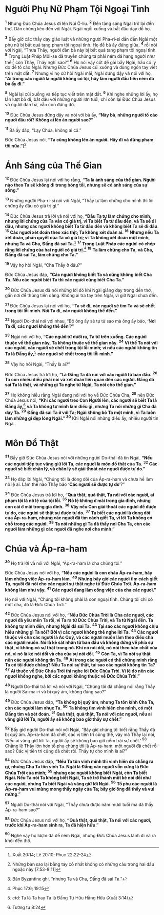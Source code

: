 # Người Phụ Nữ Phạm Tội Ngoại Tình

<sup><b>1</b></sup> Nhưng Đức Chúa Jesus đi lên Núi Ô-liu. <sup><b>2</b></sup> Đến tảng sáng Ngài trở lại đền thờ. Dân chúng kéo đến với Ngài. Ngài ngồi xuống và bắt đầu dạy dỗ họ.

<sup><b>3</b></sup> Bấy giờ các thầy dạy giáo luật và những người Pha-ri-si dẫn đến Ngài một phụ nữ bị bắt quả tang phạm tội ngoại tình. Họ để bà ấy đứng giữa, <sup><b>4</b></sup> rồi nói với Ngài, “Thưa Thầy, người đàn bà này bị bắt quả tang phạm tội ngoại tình. <sup><b>5</b></sup> Trong Luật Pháp Môi-se đã truyền chúng ta phải ném đá hạng người như thế;[^1-d343e116-ee7a-44ad-902a-a62e98b40256] còn Thầy, Thầy nghĩ sao?” <sup><b>6</b></sup> Họ nói vậy cốt để gài bẫy Ngài, hầu có lý do để tố cáo Ngài. Nhưng Đức Chúa Jesus cúi xuống và dùng ngón tay viết trên mặt đất. <sup><b>7</b></sup> Nhưng vì họ cứ hỏi Ngài mãi, Ngài đứng dậy và nói với họ, **“Ai trong các ngươi là người không có tội, hãy làm người đầu tiên ném đá bà ấy đi.”**

<sup><b>8</b></sup> Ngài lại cúi xuống và tiếp tục viết trên mặt đất. <sup><b>9</b></sup> Khi nghe những lời ấy, họ lần lượt bỏ đi, bắt đầu với những người lớn tuổi, chỉ còn lại Đức Chúa Jesus và người đàn bà, vẫn còn đứng đó.

<sup><b>10</b></sup> Đức Chúa Jesus đứng dậy và nói với bà ấy, **“Này bà, những người tố cáo ngươi đâu rồi? Không ai lên án ngươi sao?”**

<sup><b>11</b></sup> Bà ấy đáp, “Lạy Chúa, không ai cả.”

Đức Chúa Jesus nói, **“Ta cũng không lên án ngươi. Hãy đi và đừng phạm tội nữa.”**][^2-d343e116-ee7a-44ad-902a-a62e98b40256]

# Ánh Sáng của Thế Gian

<sup><b>12</b></sup> Đức Chúa Jesus lại nói với họ rằng, **“Ta là ánh sáng của thế gian. Người nào theo Ta sẽ không đi trong bóng tối, nhưng sẽ có ánh sáng của sự sống.”**

<sup><b>13</b></sup> Những người Pha-ri-si nói với Ngài, “Thầy tự làm chứng cho mình thì lời chứng ấy đâu có giá trị gì.”

<sup><b>14</b></sup> Đức Chúa Jesus trả lời và nói với họ, **“Dẫu Ta tự làm chứng cho mình, nhưng lời chứng của Ta vẫn có giá trị, vì Ta biết Ta từ đâu đến, và Ta sẽ đi đâu, nhưng các ngươi không biết Ta từ đâu đến và không biết Ta sẽ đi đâu.** <sup><b>15</b></sup> **Các ngươi xét đoán theo xác thịt; Ta không xét đoán ai.** <sup><b>16</b></sup> **Nhưng nếu Ta xét đoán, phán quyết của Ta có giá trị; vì Ta không xét đoán một mình, nhưng Ta và Cha, Đấng đã sai Ta.**[^3-d343e116-ee7a-44ad-902a-a62e98b40256] <sup><b>17</b></sup> **Trong Luật Pháp các ngươi có chép rằng lời chứng của hai người có giá trị.**[^4-d343e116-ee7a-44ad-902a-a62e98b40256] <sup><b>18</b></sup> **Ta làm chứng cho Ta, và Cha, Đấng đã sai Ta, làm chứng cho Ta.”**

<sup><b>19</b></sup> Vậy họ hỏi Ngài, “Cha Thầy ở đâu?”

Đức Chúa Jesus đáp, **“Các ngươi không biết Ta và cũng không biết Cha Ta. Nếu các ngươi biết Ta thì các ngươi cũng biết Cha Ta.”**

<sup><b>20</b></sup> Đức Chúa Jesus đã nói những lời đó khi Ngài giảng dạy trong đền thờ, gần nơi để thùng tiền dâng. Không ai tra tay trên Ngài, vì giờ Ngài chưa đến.

<sup><b>21</b></sup> Đức Chúa Jesus lại nói với họ, **“Ta sẽ đi, các ngươi sẽ tìm Ta và sẽ chết trong tội lỗi mình. Nơi Ta đi, các ngươi không thể đến.”**

<sup><b>22</b></sup> Người Do-thái nói với nhau, “Bộ ông ấy sẽ tự tử sao mà ông ấy bảo, **‘Nơi Ta đi, các ngươi không thể đến’**?”

<sup><b>23</b></sup> Ngài nói với họ, **“Các ngươi từ dưới ra, Ta từ trên xuống. Các ngươi thuộc về thế gian này, Ta không thuộc về thế gian này.** <sup><b>24</b></sup> **Vì thế Ta nói với các ngươi, các ngươi sẽ chết trong tội lỗi mình; vì nếu các ngươi không tin Ta là Đấng ấy,**[^5-d343e116-ee7a-44ad-902a-a62e98b40256] **các ngươi sẽ chết trong tội lỗi mình.”**

<sup><b>25</b></sup> Vậy họ hỏi Ngài, “Thầy là ai?”

Đức Chúa Jesus trả lời họ, **“Là Đấng Ta đã nói với các ngươi từ ban đầu.** <sup><b>26</b></sup> **Ta còn nhiều điều phải nói và xét đoán liên quan đến các ngươi. Đấng đã sai Ta là thật, và những gì Ta nghe từ Ngài, Ta nói cho thế gian.”**

<sup><b>27</b></sup> Họ không hiểu rằng Ngài đang nói với họ về Đức Chúa Cha, <sup><b>28</b></sup> nên Đức Chúa Jesus nói, **“Khi các ngươi treo Con Người lên, các ngươi sẽ biết Ta là Đấng ấy,**[^6-d343e116-ee7a-44ad-902a-a62e98b40256] **và Ta không tự mình làm điều gì, nhưng Ta nói những gì Cha đã dạy Ta.** <sup><b>29</b></sup> **Đấng đã sai Ta ở với Ta; Ngài không bỏ Ta một mình, vì Ta luôn làm những gì đẹp lòng Ngài.”** <sup><b>30</b></sup> Khi Ngài nói những điều ấy, nhiều người tin Ngài.

# Môn Đồ Thật

<sup><b>31</b></sup> Bấy giờ Đức Chúa Jesus nói với những người Do-thái đã tin Ngài, **“Nếu các ngươi tiếp tục vâng giữ lời Ta, các ngươi là môn đồ thật của Ta.** <sup><b>32</b></sup> **Các ngươi sẽ biết chân lý, và chân lý sẽ giải thoát các ngươi được tự do.”**

<sup><b>33</b></sup> Họ đáp lời Ngài, “Chúng tôi là dòng dõi của Áp-ra-ham và chưa hề làm nô lệ ai. Làm thế nào Thầy bảo **‘Các ngươi sẽ được tự do’**?”

<sup><b>34</b></sup> Đức Chúa Jesus trả lời họ, **“Quả thật, quả thật, Ta nói với các ngươi, ai phạm tội là nô lệ của tội lỗi.** <sup><b>35</b></sup> **Nô lệ không ở mãi trong gia đình, nhưng con cái ở mãi trong gia đình.** <sup><b>36</b></sup> **Vậy nếu Con giải thoát các ngươi để được tự do, các ngươi sẽ thật sự được tự do.** <sup><b>37</b></sup> **Ta biết các ngươi là dòng dõi của Áp-ra-ham, nhưng các ngươi đã tìm cách giết Ta, vì lời Ta không có chỗ trong các ngươi.** <sup><b>38</b></sup> **Ta nói những gì Ta đã thấy nơi Cha Ta, còn các ngươi làm những gì các ngươi đã nghe nơi cha mình.”**

# Chúa và Áp-ra-ham

<sup><b>39</b></sup> Họ trả lời và nói với Ngài, “Áp-ra-ham là cha chúng tôi.”

Đức Chúa Jesus nói với họ, **“Nếu các ngươi là con cháu Áp-ra-ham, hãy làm những việc Áp-ra-ham làm.** <sup><b>40</b></sup> **Nhưng bây giờ các ngươi tìm cách giết Ta, người đã nói cho các ngươi sự thật nghe từ Đức Chúa Trời. Áp-ra-ham không làm như vậy.** <sup><b>41</b></sup> **Các ngươi đang làm công việc của cha các ngươi.”**

Họ nói với Ngài, “Chúng tôi không phải là con ngoại tình. Chúng tôi chỉ có một cha, đó là Đức Chúa Trời.”

<sup><b>42</b></sup> Đức Chúa Jesus nói với họ, **“Nếu Đức Chúa Trời là Cha các ngươi, các ngươi đã yêu mến Ta rồi, vì Ta ra từ Đức Chúa Trời, và Ta từ Ngài đến. Ta không tự mình đến, nhưng Ngài đã sai Ta.** <sup><b>43</b></sup> **Tại sao các ngươi không chịu hiểu những gì Ta nói? Bởi vì các ngươi không thể nghe lời Ta.** <sup><b>44</b></sup> **Các ngươi thuộc về cha các ngươi là Ác Quỷ, và các ngươi muốn làm theo điều cha các ngươi muốn. Nó là kẻ sát nhân từ ban đầu và không đứng về phía sự thật, vì không có sự thật trong nó. Khi nó nói dối, nó nói theo bản chất của nó, vì nó là kẻ nói dối và cha của sự nói dối.** <sup><b>45</b></sup> **Còn Ta, vì Ta nói sự thật nên các ngươi không tin Ta.** <sup><b>46</b></sup> **Ai trong các ngươi có thể chứng minh rằng Ta có tội được chăng? Nếu Ta nói sự thật, tại sao các ngươi không tin Ta?** <sup><b>47</b></sup> **Ai thuộc về Đức Chúa Trời thì nghe lời Đức Chúa Trời. Vì lẽ đó nên các ngươi không nghe, bởi các ngươi không thuộc về Đức Chúa Trời.”**

<sup><b>48</b></sup> Người Do-thái trả lời và nói với Ngài, “Chúng tôi đã chẳng nói rằng Thầy là người Sa-ma-ri và bị quỷ ám, không đúng sao?”

<sup><b>49</b></sup> Đức Chúa Jesus đáp, **“Ta không bị quỷ ám, nhưng Ta tôn kính Cha Ta, còn các ngươi làm nhục Ta.** <sup><b>50</b></sup> **Ta không tìm vinh hiển cho mình, có một Đấng tìm và xét đoán.** <sup><b>51</b></sup> **Quả thật, quả thật, Ta nói với các ngươi, nếu ai vâng giữ lời Ta, người ấy sẽ không bao giờ thấy sự chết.”**

<sup><b>52</b></sup> Bấy giờ người Do-thái nói với Ngài, “Bây giờ chúng tôi biết rằng Thầy đã bị quỷ ám. Áp-ra-ham đã chết, các vị tiên tri cũng thế, vậy mà Thầy lại nói, ‘Nếu ai vâng giữ lời Ta, người ấy sẽ không bao giờ nếm trải sự chết.’ <sup><b>53</b></sup> Chẳng lẽ Thầy lớn hơn tổ phụ chúng tôi là Áp-ra-ham, một người đã chết rồi sao? Các vị tiên tri cũng đã chết rồi. Thầy tự cho mình là ai?”

<sup><b>54</b></sup> Đức Chúa Jesus đáp, **“Nếu Ta tôn vinh mình thì vinh hiển đó chẳng ra gì, nhưng Cha Ta tôn vinh Ta. Ngài là Đấng các ngươi vẫn xưng là Đức Chúa Trời của mình;** <sup><b>55</b></sup> **nhưng các ngươi không biết Ngài, còn Ta biết Ngài. Nếu Ta nói Ta không biết Ngài, Ta sẽ trở thành một kẻ nói dối như các ngươi, nhưng Ta biết Ngài và vâng giữ lời Ngài.** <sup><b>56</b></sup> **Tổ phụ các ngươi là Áp-ra-ham vui mừng mong thấy ngày của Ta; bây giờ ông đã thấy và vui mừng.”**

<sup><b>57</b></sup> Người Do-thái nói với Ngài, “Thầy chưa được năm mươi tuổi mà đã thấy Áp-ra-ham sao?”

<sup><b>58</b></sup> Đức Chúa Jesus nói với họ, **“Quả thật, quả thật, Ta nói với các ngươi, trước khi Áp-ra-ham sinh ra, Ta đã hiện hữu.”**

<sup><b>59</b></sup> Nghe vậy họ lượm đá để ném Ngài, nhưng Đức Chúa Jesus lánh đi và ra khỏi đền thờ.

[^1-d343e116-ee7a-44ad-902a-a62e98b40256]: Xuất 20:14; Lê 20:10; Phục 22:22-24

[^2-d343e116-ee7a-44ad-902a-a62e98b40256]: Những bản sao lại bằng tay cổ nhất không có những câu trong hai dấu ngoặc này \[7:53-8:11]

[^3-d343e116-ee7a-44ad-902a-a62e98b40256]: Bản Byzantine ghi, “nhưng Ta và Cha, Đấng đã sai Ta.”

[^4-d343e116-ee7a-44ad-902a-a62e98b40256]: Phục 17:6; 19:15

[^5-d343e116-ee7a-44ad-902a-a62e98b40256]: ctd: Ta là Ta hay Ta là Đấng Tự Hữu Hằng Hữu (Xuất 3:14)

[^6-d343e116-ee7a-44ad-902a-a62e98b40256]: Tương tự 8:24
